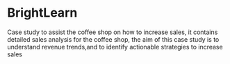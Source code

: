 # BrightLearn
Case study to assist the coffee shop on how to increase sales, it contains detailed sales analysis for the coffee shop, the aim of this case study is to understand revenue trends,and to identify actionable strategies to increase sales
